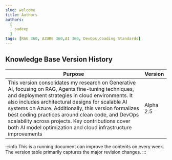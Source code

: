 ```yaml
---
slug: welcome
title: Authors
authors:
  [
    sudeep
  ]
tags: [RAG 360, AZURE 360,AI 360, DevOps,Coading Standards]
---
```


## Knowledge Base Version History



|   Purpose|    Version                                                                                                                                                                                                                                                                                                             |
| -------- | ---------------------------------------------------------------------------------------------------------------------------------------------------------------------------------------------------------------------------------------------------------------------------------------------------------------------- |
| This version consolidates my research on Generative AI, focusing on RAG, Agents fine-tuning techniques, and deployment strategies in cloud environments. It also includes architectural designs for scalable AI systems on Azure. Additionally, this version formalizes best coding practices around clean code, and DevOps scalability across projects. Key contributions cover both AI model optimization and cloud infrastructure improvements | Alpha 2.5 |


:::info 
This is a running document 
can improve the contents on every week. The version table primarily captures the
major revision changes. 
:::